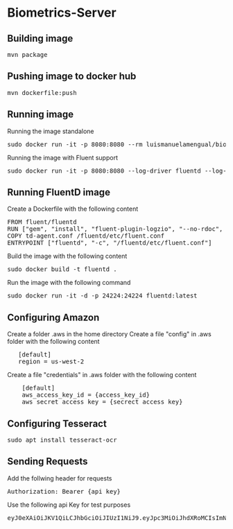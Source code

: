 # Biometrics-Server

## Building image

<pre>
mvn package
</pre>

## Pushing image to docker hub

<pre>
mvn dockerfile:push
</pre>

## Running image

Running the image standalone

<pre>
sudo docker run -it -p 8080:8080 --rm luismanuelamengual/biometrics-server::{TAG}
</pre>

Running the image with Fluent support

<pre>
sudo docker run -it -p 8080:8080 --log-driver fluentd --log-opt tag="biometrics" --rm luismanuelamengual/biometrics-server::{TAG}
</pre>

## Running FluentD image

Create a Dockerfile with the following content

<pre>
FROM fluent/fluentd
RUN ["gem", "install", "fluent-plugin-logzio", "--no-rdoc", "--no-ri"]
COPY td-agent.conf /fluentd/etc/fluent.conf
ENTRYPOINT ["fluentd", "-c", "/fluentd/etc/fluent.conf"]
</pre>

Build the image with the following content

<pre>
sudo docker build -t fluentd .
</pre>

Run the image with the following command

<pre>
sudo docker run -it -d -p 24224:24224 fluentd:latest
</pre>

## Configuring Amazon

Create a folder .aws in the home directory
Create a file "config" in .aws folder with the following content
   
<pre>
   [default]
   region = us-west-2
</pre>

Create a file "credentials" in .aws folder with the following content

<pre>
    [default]
    aws_access_key_id = {access_key_id}
    aws_secret_access_key = {secrect_access_key}
</pre>

## Configuring Tesseract

<pre>
sudo apt install tesseract-ocr
</pre>

## Sending Requests

Add the follwing header for requests

<pre>
Authorization: Bearer {api key}
</pre>

Use the following api Key for test purposes

<pre>
eyJ0eXAiOiJKV1QiLCJhbGciOiJIUzI1NiJ9.eyJpc3MiOiJhdXRoMCIsImNsaWVudCI6InRlc3QifQ.5SY_UQaaILYpryU0qNBuPrPTPkF79UhTCNFElXjzUyY
</pre>
